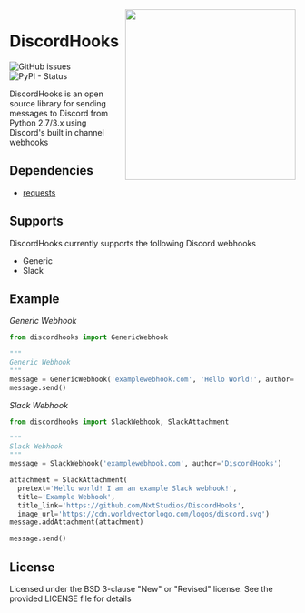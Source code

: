 <img src="https://maxcdn.icons8.com/Share/icon/Logos//discord_logo1600.png" align="right" height=300>

DiscordHooks
============
![GitHub issues](https://img.shields.io/github/issues/NxtStudios/DiscordHooks?style=for-the-badge)
![PyPI - Status](https://img.shields.io/pypi/status/discordhooks?style=for-the-badge)

DiscordHooks is an open source library for sending messages to Discord from Python 2.7/3.x using Discord's built in channel webhooks

## Dependencies
* <a href="https://github.com/requests/requests">requests</a>


## Supports
DiscordHooks currently supports the following Discord webhooks
* Generic
* Slack

## Example

*Generic Webhook*
```python
from discordhooks import GenericWebhook

"""
Generic Webhook
"""
message = GenericWebhook('examplewebhook.com', 'Hello World!', author='DiscordHooks')
message.send()
```

*Slack Webhook*
```python
from discordhooks import SlackWebhook, SlackAttachment

"""
Slack Webhook
"""
message = SlackWebhook('examplewebhook.com', author='DiscordHooks')

attachment = SlackAttachment(
  pretext='Hello world! I am an example Slack webhook!',
  title='Example Webhook',
  title_link='https://github.com/NxtStudios/DiscordHooks',
  image_url='https://cdn.worldvectorlogo.com/logos/discord.svg')
message.addAttachment(attachment)

message.send()
```

## License
Licensed under the BSD 3-clause "New" or "Revised" license. See the provided LICENSE file for details
